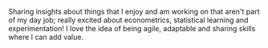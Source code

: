 Sharing insights about things that I enjoy and am working on that aren't part of my day job; really excited about econometrics, statistical learning and experimentation! I love the idea of being agile, adaptable and sharing skills where I can add value.

<!---
daviddejuliis/daviddejuliis is a ✨ special ✨ repository because its `README.md` (this file) appears on your GitHub profile.
You can click the Preview link to take a look at your changes.
--->
